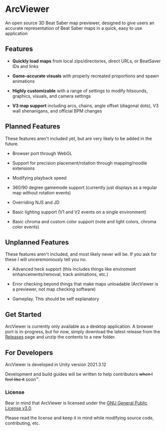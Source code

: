 # ArcViewer
An open source 3D Beat Saber map previewer, designed to give users an accurate representation of Beat Saber maps in a quick, easy to use application

## Features
- **Quickly load maps** from local zips/directories, direct URLs, or BeatSaver IDs and links

- **Game-accurate visuals** with properly recreated proportions and spawn animations

- **Highly customizable** with a range of settings to modify hitsounds, graphics, visuals, and camera settings

- **V3 map support** including arcs, chains, angle offset (diagonal dots), V3 wall shenanigans, and official BPM changes

## Planned Features
These features aren't included yet, but are very likely to be added in the future.

- Browser port through WebGL

- Support for precision placement/rotation through mapping/noodle extensions

- Modifying playback speed

- 360/90 degree gamemode support (currently just displays as a regular map without rotation events)

- Overriding NJS and JD

- Basic lighting support (V1 and V2 events on a single environment)

- Basic chroma and custom color support (note and light colors, chroma color events)

## Unplanned Features
These features aren't included, and most likely never will be. If you ask for these I will unceremoniously tell you no.

- Advanced heck support (this includes things like enviroment enhancements/removal, track animations, etc.)

- Error checking beyond things that make maps unloadable (ArcViewer is a previewer, not map checking software)

- Gameplay. This should be self explanatory

## Get Started
ArcViewer is currently only available as a desktop application. A browser port is in-progress, but for now, simply download the latest release from the [Releases](https://github.com/AllPoland/ArcViewer/releases) page and unzip the contents to a new folder.

## For Developers
ArcViewer is developed in Unity version 2021.3.12

Development and build guides will be written to help contributors ~~when I feel like it~~ soon:tm:.

### License
Bear in mind that ArcViewer is licensed under the [GNU General Public License v3.0](LICENSE).

Please read the license and keep it in mind while modifying source code, contributing, etc.
